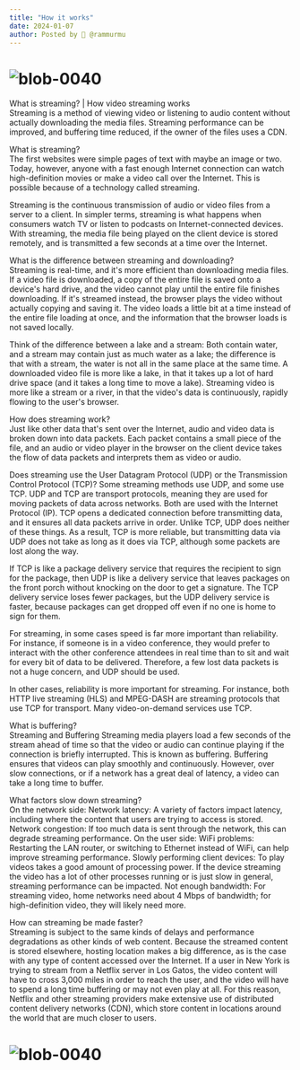 ```yaml
--- 
title: "How it works"
date: 2024-01-07
author: Posted by 🙋 @rammurmu
---
```


# ![blob-0040](https://user-images.githubusercontent.com/61916324/132724592-e5bef25e-36d9-4da8-bbc6-84a24183c8e2.png)
What is streaming? | How video streaming works<br>
Streaming is a method of viewing video or listening to audio content without actually downloading the media files. Streaming performance can be improved, and buffering time reduced, if the owner of the files uses a CDN.

What is streaming?<br>
The first websites were simple pages of text with maybe an image or two. Today, however, anyone with a fast enough Internet connection can watch high-definition movies or make a video call over the Internet. This is possible because of a technology called streaming.

Streaming is the continuous transmission of audio or video files from a server to a client. In simpler terms, streaming is what happens when consumers watch TV or listen to podcasts on Internet-connected devices. With streaming, the media file being played on the client device is stored remotely, and is transmitted a few seconds at a time over the Internet.

What is the difference between streaming and downloading?<br>
Streaming is real-time, and it's more efficient than downloading media files. If a video file is downloaded, a copy of the entire file is saved onto a device's hard drive, and the video cannot play until the entire file finishes downloading. If it's streamed instead, the browser plays the video without actually copying and saving it. The video loads a little bit at a time instead of the entire file loading at once, and the information that the browser loads is not saved locally.

Think of the difference between a lake and a stream: Both contain water, and a stream may contain just as much water as a lake; the difference is that with a stream, the water is not all in the same place at the same time. A downloaded video file is more like a lake, in that it takes up a lot of hard drive space (and it takes a long time to move a lake). Streaming video is more like a stream or a river, in that the video's data is continuously, rapidly flowing to the user's browser.

How does streaming work?<br>
Just like other data that's sent over the Internet, audio and video data is broken down into data packets. Each packet contains a small piece of the file, and an audio or video player in the browser on the client device takes the flow of data packets and interprets them as video or audio.

Does streaming use the User Datagram Protocol (UDP) or the Transmission Control Protocol (TCP)?
Some streaming methods use UDP, and some use TCP. UDP and TCP are transport protocols, meaning they are used for moving packets of data across networks. Both are used with the Internet Protocol (IP). TCP opens a dedicated connection before transmitting data, and it ensures all data packets arrive in order. Unlike TCP, UDP does neither of these things. As a result, TCP is more reliable, but transmitting data via UDP does not take as long as it does via TCP, although some packets are lost along the way.

If TCP is like a package delivery service that requires the recipient to sign for the package, then UDP is like a delivery service that leaves packages on the front porch without knocking on the door to get a signature. The TCP delivery service loses fewer packages, but the UDP delivery service is faster, because packages can get dropped off even if no one is home to sign for them.

For streaming, in some cases speed is far more important than reliability. For instance, if someone is in a video conference, they would prefer to interact with the other conference attendees in real time than to sit and wait for every bit of data to be delivered. Therefore, a few lost data packets is not a huge concern, and UDP should be used.

In other cases, reliability is more important for streaming. For instance, both HTTP live streaming (HLS) and MPEG-DASH are streaming protocols that use TCP for transport. Many video-on-demand services use TCP.

What is buffering?<br>
Streaming and Buffering
Streaming media players load a few seconds of the stream ahead of time so that the video or audio can continue playing if the connection is briefly interrupted. This is known as buffering. Buffering ensures that videos can play smoothly and continuously. However, over slow connections, or if a network has a great deal of latency, a video can take a long time to buffer.

What factors slow down streaming?<br>
On the network side:
Network latency: A variety of factors impact latency, including where the content that users are trying to access is stored.
Network congestion: If too much data is sent through the network, this can degrade streaming performance.
On the user side:
WiFi problems: Restarting the LAN router, or switching to Ethernet instead of WiFi, can help improve streaming performance.
Slowly performing client devices: To play videos takes a good amount of processing power. If the device streaming the video has a lot of other processes running or is just slow in general, streaming performance can be impacted.
Not enough bandwidth: For streaming video, home networks need about 4 Mbps of bandwidth; for high-definition video, they will likely need more.

How can streaming be made faster?<br>
Streaming is subject to the same kinds of delays and performance degradations as other kinds of web content. Because the streamed content is stored elsewhere, hosting location makes a big difference, as is the case with any type of content accessed over the Internet. If a user in New York is trying to stream from a Netflix server in Los Gatos, the video content will have to cross 3,000 miles in order to reach the user, and the video will have to spend a long time buffering or may not even play at all. For this reason, Netflix and other streaming providers make extensive use of distributed content delivery networks (CDN), which store content in locations around the world that are much closer to users.





# ![blob-0040](https://user-images.githubusercontent.com/61916324/132724592-e5bef25e-36d9-4da8-bbc6-84a24183c8e2.png)
